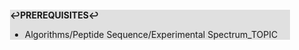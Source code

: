 <div style="margin:2em; background-color: #e0e0e0;">

<strong>↩PREREQUISITES↩</strong>

 * Algorithms/Peptide Sequence/Experimental Spectrum_TOPIC

</div>

